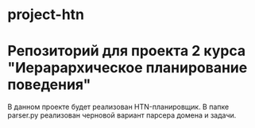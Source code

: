 # project-htn
# Репозиторий для проекта 2 курса "Иерарархическое планирование поведения"
В данном проекте будет реализован HTN-планировщик.
В папке parser.py реализован черновой вариант парсера домена и задачи. 
